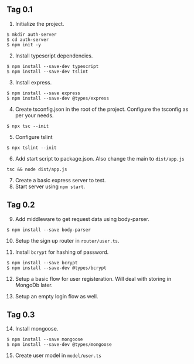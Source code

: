 ## Tag 0.1
1. Initialize the project.
```
$ mkdir auth-server
$ cd auth-server
$ npm init -y
```

2. Install typescript dependencies.
```
$ npm install --save-dev typescript
$ npm install --save-dev tslint
```

3. Install express.
```
$ npm install --save express
$ npm install --save-dev @types/express
```

4. Create tsconfig.json in the root of the project. Configure the tsconfig as per your needs.
```
$ npx tsc --init
```

5. Configure tslint
```
$ npx tslint --init
```

6. Add start script to package.json. Also change the main to `dist/app.js`
```
tsc && node dist/app.js
```

7. Create a basic express server to test.
8. Start server using `npm start`.

## Tag 0.2

9. Add middleware to get request data using body-parser.
```
$ npm install --save body-parser
```

10. Setup the sign up router in `router/user.ts`.

11. Install `bcrypt` for hashing of password.
```
$ npm install --save bcrypt
$ npm install --save-dev @types/bcrypt
```

12. Setup a basic flow for user registeration. Will deal with storing in MongoDb later.

13. Setup an empty login flow as well.

## Tag 0.3

14. Install mongoose.
```
$ npm install --save mongoose
$ npm install --save-dev @types/mongoose
```

15. Create user model in `model/user.ts`